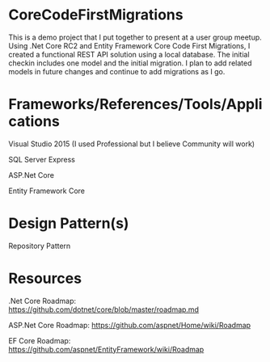 # CoreCodeFirstMigrations

This is a demo project that I put together to present at a user group meetup.  Using .Net Core RC2 and Entity Framework Core Code First Migrations, I created a functional REST API solution using a local database.  The initial checkin includes one model and the initial migration.  I plan to add related models in future changes and continue to add migrations as I go.

# Frameworks/References/Tools/Applications

Visual Studio 2015 (I used Professional but I believe Community will work)

SQL Server Express

ASP.Net Core

Entity Framework Core


# Design Pattern(s)
Repository Pattern

# Resources
.Net Core Roadmap:  https://github.com/dotnet/core/blob/master/roadmap.md

ASP.Net Core Roadmap:  https://github.com/aspnet/Home/wiki/Roadmap

EF Core Roadmap:  https://github.com/aspnet/EntityFramework/wiki/Roadmap
